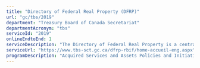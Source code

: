 ```yaml
---
title: "Directory of Federal Real Property (DFRP)"
url: "gc/tbs/2019"
department: "Treasury Board of Canada Secretariat"
departmentAcronym: "tbs"
serviceId: "2019"
onlineEndtoEnd: 1
serviceDescription: "The Directory of Federal Real Property is a central record of basic information concerning the real property holdings of the Government of Canada. Information held in the directory is used to keep the Government of Canada informed about the scale and major components of its real property inventory. It is also used to provide information to ministers, members of Parliament and the general public concerning federal real property assets within a particular geographic area."
serviceUrl: "https://www.tbs-sct.gc.ca/dfrp-rbif/home-accueil-eng.aspx"
programDescription: "Acquired Services and Assets Policies and Initiatives"
---
```

